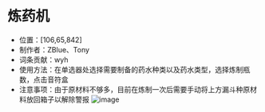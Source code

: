 # 炼药机
- 位置：[106,65,842]
- 制作者：ZBlue、Tony
- 词条贡献：wyh
- 使用方法：在单选器处选择需要制备的药水种类以及药水类型，选择炼制瓶数，点击音符盒
- 注意事项：由于原材料不够多，目前在炼制一次后需要手动将上方漏斗种原材料放回箱子以解除警报
![image](https://github.com/user-attachments/assets/9f3b4fe1-0091-45a0-9b5a-fe380930e705)

